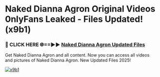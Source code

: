 # Naked Dianna Agron Original Videos 0nlyFans Leaked - Files Updated! (x9b1)

<h3>🔴 CLICK HERE 🌐==►► <a href="https://tinyurl.com/up5wt9bj" rel="nofollow">Naked Dianna Agron Updated Files</a></h3>

Get Naked Dianna Agron and all content. Now you can access all videos and pictures of Naked Dianna Agron. New Updated Files 2025!

[![x9b1](https://i.imgur.com/ABiUzMV.gif)](https://tinyurl.com/up5wt9bj)
